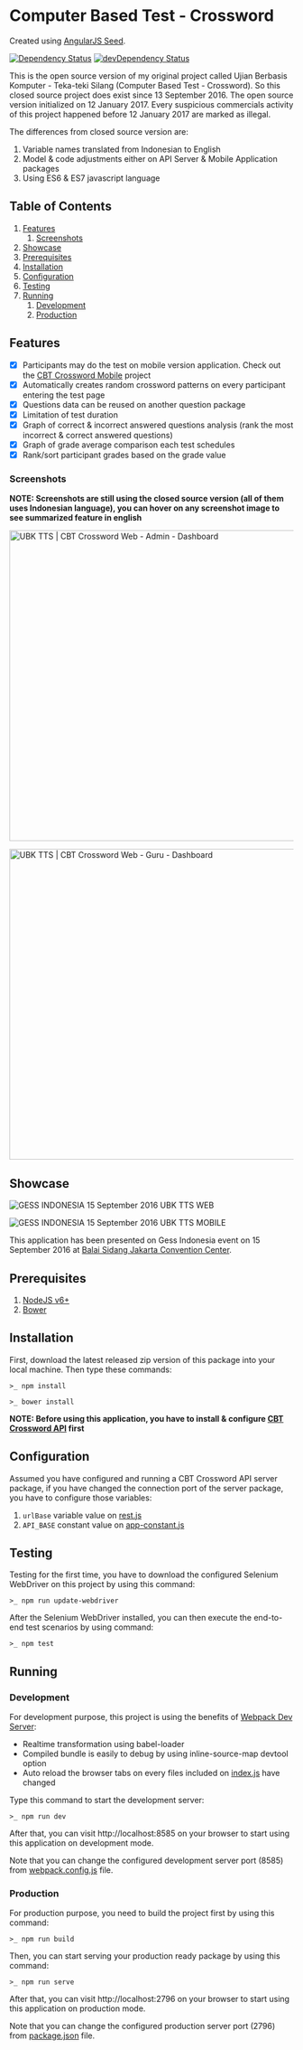 # Computer Based Test - Crossword

Created using [AngularJS Seed](https://github.com/angular/angular-seed).

[![Dependency Status](https://david-dm.org/labibramadhan/cbt-crossword-web.svg)](https://david-dm.org/labibramadhan/cbt-crossword-web)
[![devDependency Status](https://david-dm.org/labibramadhan/cbt-crossword-web/dev-status.svg)](https://david-dm.org/labibramadhan/cbt-crossword-web?type=dev)

This is the open source version of my original project called Ujian Berbasis Komputer - Teka-teki Silang (Computer Based Test - Crossword). So this closed source project does exist since 13 September 2016. The open source version initialized on 12 January 2017. Every suspicious commercials activity of this project happened before 12 January 2017 are marked as illegal.

The differences from closed source version are:
1. Variable names translated from Indonesian to English
1. Model & code adjustments either on API Server & Mobile Application packages
1. Using ES6 & ES7 javascript language

## Table of Contents
1. [Features](#features)
    1. [Screenshots](#screenshots)
1. [Showcase](#showcase)
1. [Prerequisites](#prerequisites)
1. [Installation](#installation)
1. [Configuration](#configuration)
1. [Testing](#testing)
1. [Running](#running)
    1. [Development](#development)
    1. [Production](#production)

## Features
- [x] Participants may do the test on mobile version application. Check out the [CBT Crossword Mobile](https://github.com/labibramadhan/cbt-crossword-mobile) project
- [x] Automatically creates random crossword patterns on every participant entering the test page
- [x] Questions data can be reused on another question package
- [x] Limitation of test duration
- [x] Graph of correct & incorrect answered questions analysis (rank the most incorrect & correct answered questions)
- [x] Graph of grade average comparison each test schedules
- [x] Rank/sort participant grades based on the grade value

### Screenshots
**NOTE: Screenshots are still using the closed source version (all of them uses Indonesian language), you can hover on any screenshot image to see summarized feature in english**

<img
title="Admin - Dashboard - Update Profile"
alt="UBK TTS | CBT Crossword Web - Admin - Dashboard"
src="static/images/screenshots/WEB - Admin - Dashboard.png"
width="550"
/>

<img
title="Guru - Dashboard - Update Profile, Packages & Questions Total Graphs"
alt="UBK TTS | CBT Crossword Web - Guru - Dashboard"
src="static/images/screenshots/WEB - Guru - Dashboard2.png"
width="550"
/>

## Showcase
<img
title="CBT Crossword - Web Version"
alt="GESS INDONESIA 15 September 2016 UBK TTS WEB"
src="static/images/showcases/gess/web-dashboard.jpeg"
/>

<img
title="CBT Crossword - Mobile Version"
alt="GESS INDONESIA 15 September 2016 UBK TTS MOBILE"
src="static/images/showcases/gess/mobile-test.jpeg"
/>

This application has been presented on Gess Indonesia event on 15 September 2016 at [Balai Sidang Jakarta Convention Center](https://en.wikipedia.org/wiki/Jakarta_Convention_Center).

## Prerequisites
1. [NodeJS v6+](https://nodejs.org/en/download/)
1. [Bower](https://bower.io/)

## Installation
First, download the latest released zip version of this package into your local machine. Then type these commands:
```
>_ npm install
```
```
>_ bower install
```

**NOTE: Before using this application, you have to install & configure [CBT Crossword API](https://github.com/labibramadhan/cbt-crossword-api) first**

## Configuration
Assumed you have configured and running a CBT Crossword API server package, if you have changed the connection port of the server package, you have to configure those variables:

1. ```urlBase``` variable value on [rest.js](app/components/modules/rest.js)
1. ```API_BASE``` constant value on [app-constant.js](app/app-constant.js)

## Testing
Testing for the first time, you have to download the configured Selenium WebDriver on this project by using this command:
```
>_ npm run update-webdriver
```

After the Selenium WebDriver installed, you can then execute the end-to-end test scenarios by using command:
```
>_ npm test
```

## Running

### Development
For development purpose, this project is using the benefits of [Webpack Dev Server](https://webpack.github.io/docs/webpack-dev-server.html):
- Realtime transformation using babel-loader
- Compiled bundle is easily to debug by using inline-source-map devtool option
- Auto reload the browser tabs on every files included on [index.js](app/index.js) have changed

Type this command to start the development server:
```
>_ npm run dev
```

After that, you can visit http://localhost:8585 on your browser to start using this application on development mode.

Note that you can change the configured development server port (8585) from [webpack.config.js](webpack.config.js) file.

### Production
For production purpose, you need to build the project first by using this command:
```
>_ npm run build
```

Then, you can start serving your production ready package by using this command:
```
>_ npm run serve
```

After that, you can visit http://localhost:2796 on your browser to start using this application on production mode.

Note that you can change the configured production server port (2796) from [package.json](package.json) file.